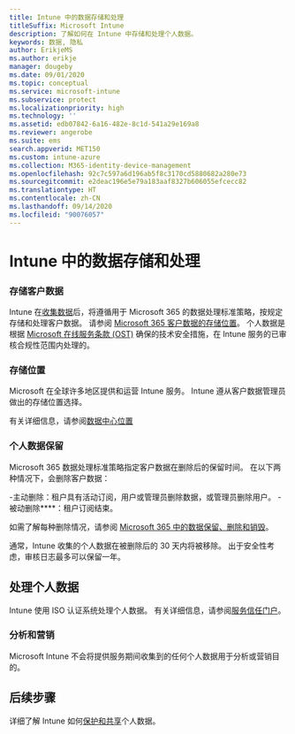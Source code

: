 ```yaml
---
title: Intune 中的数据存储和处理
titleSuffix: Microsoft Intune
description: 了解如何在 Intune 中存储和处理个人数据。
keywords: 数据, 隐私
author: ErikjeMS
ms.author: erikje
manager: dougeby
ms.date: 09/01/2020
ms.topic: conceptual
ms.service: microsoft-intune
ms.subservice: protect
ms.localizationpriority: high
ms.technology: ''
ms.assetid: edb07842-6a16-482e-8c1d-541a29e169a8
ms.reviewer: angerobe
ms.suite: ems
search.appverid: MET150
ms.custom: intune-azure
ms.collection: M365-identity-device-management
ms.openlocfilehash: 92c7c597a6d196ab5f8c3170cd5880682a280e73
ms.sourcegitcommit: e2deac196e5e79a183aaf8327b606055efcecc82
ms.translationtype: HT
ms.contentlocale: zh-CN
ms.lasthandoff: 09/14/2020
ms.locfileid: "90076057"
---
```

# <a name="data-storage-and-processing-in-intune"></a>Intune 中的数据存储和处理

### <a name="storing-customer-data"></a>存储客户数据

Intune 在[收集数据](privacy-data-collect.md)后，将遵循用于 Microsoft 365 的数据处理标准策略，按规定存储和处理客户数据。 请参阅 [Microsoft 365 客户数据的存储位置](https://docs.microsoft.com/microsoft-365/enterprise/o365-data-locations)。 个人数据是根据 [Microsoft 在线服务条款 (OST)](https://www.microsoftvolumelicensing.com/DocumentSearch.aspx?Mode=3&DocumentTypeId=46) 确保的技术安全措施，在 Intune 服务的已审核合规性范围内处理的。

### <a name="storage-locations"></a>存储位置

Microsoft 在全球许多地区提供和运营 Intune 服务。 Intune 遵从客户数据管理员做出的存储位置选择。

有关详细信息，请参阅[数据中心位置](https://docs.microsoft.com/microsoft-365/enterprise/o365-data-locations?view=o365-worldwide#data-center-locations)

### <a name="personal-data-retention"></a>个人数据保留

Microsoft 365 数据处理标准策略指定客户数据在删除后的保留时间。 在以下两种情况下，会删除客户数据：

-主动删除：租户具有活动订阅，用户或管理员删除数据，或管理员删除用户。
-被动删除****：租户订阅结束。

如需了解每种删除情况，请参阅 [Microsoft 365 中的数据保留、删除和销毁](https://docs.microsoft.com/microsoft-365/enterprise/microsoft-365-data-retention-deletion-and-destruction-overview?view=o365-worldwide)。  

通常，Intune 收集的个人数据在被删除后的 30 天内将被移除。 出于安全性考虑，审核日志最多可以保留一年。 


## <a name="processing-personal-data"></a>处理个人数据

Intune 使用 ISO 认证系统处理个人数据。 有关详细信息，请参阅[服务信任门户](https://www.microsoft.com/en-us/TrustCenter/stp)。

### <a name="profiling-and-marketing"></a>分析和营销

Microsoft Intune 不会将提供服务期间收集到的任何个人数据用于分析或营销目的。 

## <a name="next-steps"></a>后续步骤

详细了解 Intune 如何[保护和共享](privacy-data-secure-share.md)个人数据。 
